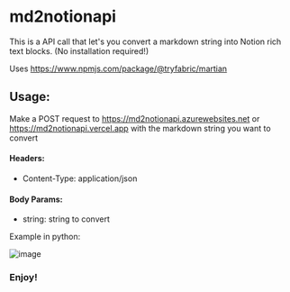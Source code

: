 # md2notionapi

This is a API call that let's you convert a markdown string into Notion rich text blocks. (No installation required!)

Uses https://www.npmjs.com/package/@tryfabric/martian

## Usage:

Make a POST request to https://md2notionapi.azurewebsites.net
or https://md2notionapi.vercel.app
with the markdown string you want to convert

#### Headers:

- Content-Type: application/json

#### Body Params:

- string: string to convert

Example in python:

![image](https://cdn.discordapp.com/attachments/935164264619048960/937740311571079178/Screen_Shot_2022-01-31_at_11.04.07_AM.png)

### **Enjoy!**
